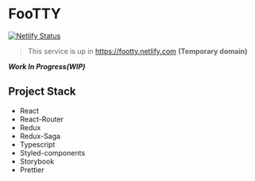 # FooTTY

[![Netlify Status](https://api.netlify.com/api/v1/badges/24fb8b3c-e2ac-4ba7-86e6-2d03334d7719/deploy-status)](https://app.netlify.com/sites/footty/deploys)

> This service is up in https://footty.netlify.com **(Temporary domain)**

**_Work In Progress(WIP)_**

## Project Stack

- React
- React-Router
- Redux
- Redux-Saga
- Typescript
- Styled-components
- Storybook
- Prettier
